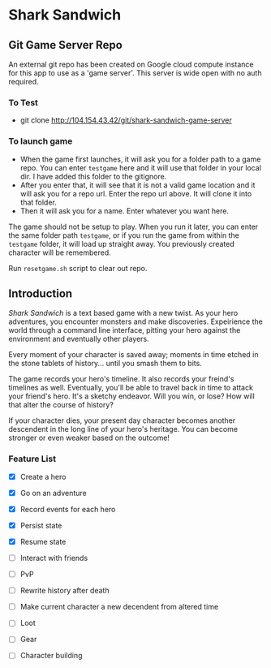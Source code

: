 # Shark Sandwich

## Git Game Server Repo

An external git repo has been created on Google cloud compute instance for this app to use as a 'game server'. This server is wide open with no auth required.

### To Test

 * git clone http://104.154.43.42/git/shark-sandwich-game-server

### To launch game

* When the game first launches, it will ask you for a folder path to a game repo. You can enter `testgame` here and it will use that folder in your local dir. I have added this folder to the gitignore.
* After you enter that, it will see that it is not a valid game location and it will ask you for a repo url. Enter the repo url above. It will clone it into that folder.
* Then it will ask you for a name. Enter whatever you want here.

The game should not be setup to play. When you run it later, you can enter the same folder path `testgame`, or if you run the game from within the `testgame` folder, it will load up straight away. You previously created character will be remembered.

Run `resetgame.sh` script to clear out repo.

## Introduction

*Shark Sandwich* is a text based game with a new twist. As your hero adventures, you encounter monsters and make discoveries. Expeirience the world through a command line interface, pitting your hero against the environment and eventually other players.

Every moment of your character is saved away; moments in time etched in the stone tablets of history... until you smash them to bits.

The game records your hero's timeline. It also records your freind's timelines as well. Eventually, you'll be able to travel back in time to attack your friend's hero. It's a sketchy endeavor. Will you win, or lose? How will that alter the course of history?

If your character dies, your present day character becomes another descendent in the long line of your hero's heritage. You can become stronger or even weaker based on the outcome!

### Feature List

- [x] Create a hero
- [x] Go on an adventure
- [x] Record events for each hero
- [x] Persist state
- [x] Resume state
- [ ] Interact with friends
- [ ] PvP
- [ ] Rewrite history after death
- [ ] Make current character a new decendent from altered time
- [ ] Loot
- [ ] Gear
- [ ] Character building

